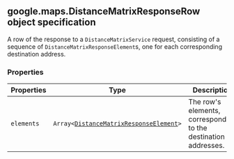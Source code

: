 <h2 id="DistanceMatrixResponseRow">
google.maps.DistanceMatrixResponseRow
object specification
</h2><p>A row of the response to a <code>DistanceMatrixService</code> request, consisting of a sequence of <code>DistanceMatrixResponseElement</code>s, one for each corresponding destination address.</p><h3>Properties</h3><table summary="interface DistanceMatrixResponseRow - Properties" width="100%">
<thead>
<tr><th>Properties</th>
<th>Type</th>
<th>Description</th>
</tr></thead>
<tbody>
<tr>
<td><code>elements</code></td>
<td><code>Array&lt;<a href="https://github.com/amenadiel/google-maps-documentation/blob/master/docs/google.maps.DistanceMatrixResponseElement.md">DistanceMatrixResponseElement</a>&gt;</code></td>
<td>The row's elements, corresponding to the destination addresses.</td>
</tr>
</tbody>
</table>